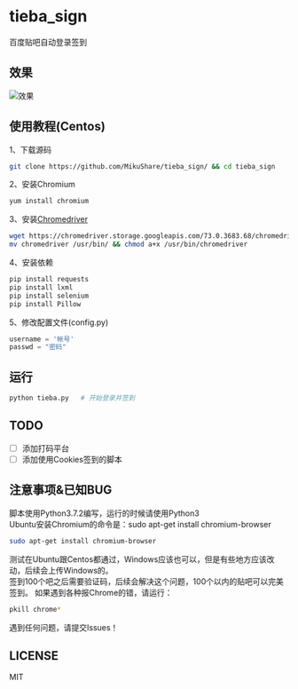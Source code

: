 # tieba_sign
百度贴吧自动登录签到
## 效果
![效果](./effect.png)

## 使用教程(Centos)
1、下载源码
``` sh
git clone https://github.com/MikuShare/tieba_sign/ && cd tieba_sign
```
2、安装Chromium<br>
``` sh
yum install chromium
```
3、安装[Chromedriver](https://chromedriver.storage.googleapis.com/index.html?path=73.0.3683.68/)<br>
``` sh
wget https://chromedriver.storage.googleapis.com/73.0.3683.68/chromedriver_linux64.zip && unzip chromedriver_linux64.zip
mv chromedriver /usr/bin/ && chmod a+x /usr/bin/chromedriver
```
4、安装依赖
``` sh
pip install requests
pip install lxml
pip install selenium
pip install Pillow
```
5、修改配置文件(config.py)
``` python
username = '帐号'
passwd = "密码"
```
## 运行
``` sh
python tieba.py   # 开始登录并签到
```

## TODO
- [ ] 添加打码平台
- [ ] 添加使用Cookies签到的脚本
## 注意事项&已知BUG
脚本使用Python3.7.2编写，运行的时候请使用Python3<br>
Ubuntu安装Chromium的命令是：sudo apt-get install chromium-browser
``` sh
sudo apt-get install chromium-browser
```
测试在Ubuntu跟Centos都通过，Windows应该也可以，但是有些地方应该改动，后续会上传Windows的。<br>
签到100个吧之后需要验证码，后续会解决这个问题，100个以内的贴吧可以完美签到。
如果遇到各种报Chrome的错，请运行：
``` sh
pkill chrome*
```
遇到任何问题，请提交Issues！
## LICENSE
MIT
